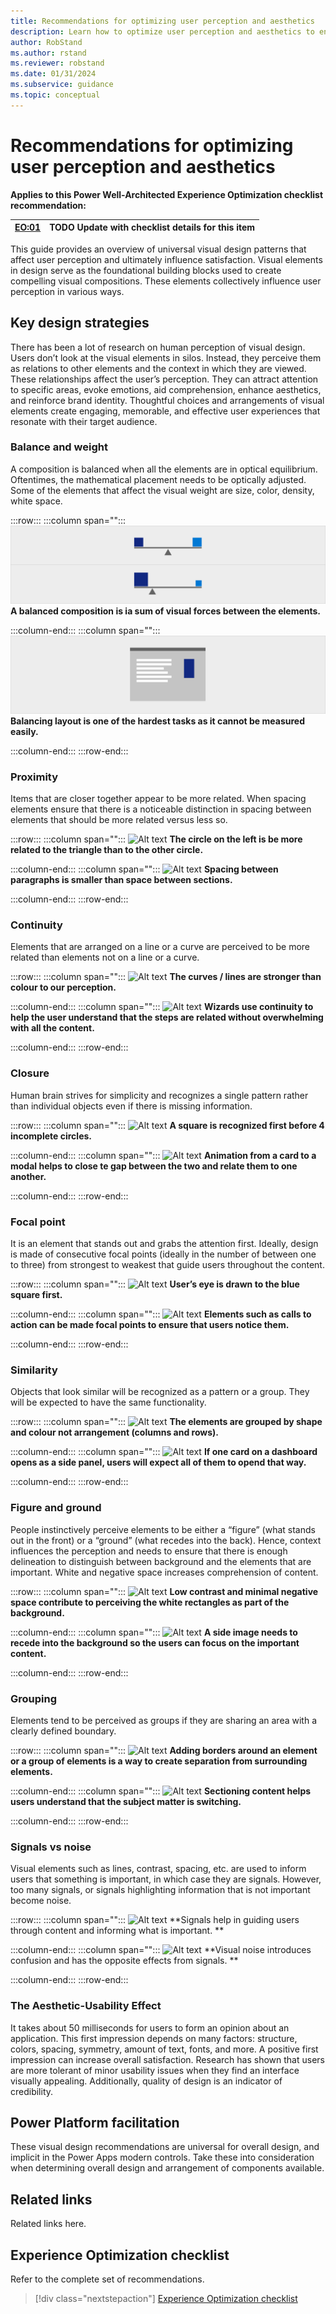 ```yaml
---
title: Recommendations for optimizing user perception and aesthetics
description: Learn how to optimize user perception and aesthetics to ensure consistent success with user experience optimization.
author: RobStand
ms.author: rstand
ms.reviewer: robstand
ms.date: 01/31/2024
ms.subservice: guidance
ms.topic: conceptual
---
```


# Recommendations for optimizing user perception and aesthetics

**Applies to this Power Well-Architected Experience Optimization checklist recommendation:**

|[EO:01](checklist.md)| **TODO** Update with checklist details for this item |
|---|---|

This guide provides an overview of universal visual design patterns that affect user perception and ultimately influence satisfaction. Visual elements in design serve as the foundational building blocks used to create compelling visual compositions. These elements collectively influence user perception in various ways.

## Key design strategies

There has been a lot of research on human perception of visual design. Users don’t look at the visual elements in silos. Instead, they perceive them as relations to other elements and the context in which they are viewed. These relationships affect the user’s perception. They can attract attention to specific areas, evoke emotions, aid comprehension, enhance aesthetics, and reinforce brand identity. Thoughtful choices and arrangements of visual elements create engaging, memorable, and effective user experiences that resonate with their target audience.

### Balance and weight

A composition is balanced when all the elements are in optical equilibrium. Oftentimes, the mathematical placement needs to be optically adjusted. Some of the elements that affect the visual weight are size, color, density, white space.

:::row:::
   :::column span="":::
      ![Alt text](../_images/balance-left.svg)
      **A balanced composition is ia sum of visual forces between the elements.**
      
   :::column-end:::
   :::column span="":::
      ![Alt text](../_images/balance-right.svg)
      **Balancing layout is one of the hardest tasks as it cannot be measured easily.**
      
   :::column-end:::
:::row-end:::

### Proximity

Items that are closer together appear to be more related. When spacing elements ensure that there is a noticeable distinction in spacing between elements that should be more related versus less so.

:::row:::
   :::column span="":::
      ![Alt text](_images/proximity-left.svg)
      **The circle on the left is be more related to the triangle than to the other circle.**
      
   :::column-end:::
   :::column span="":::
      ![Alt text](_images/proximity-right.svg)
      **Spacing between paragraphs is smaller than space between sections.**
      
   :::column-end:::
:::row-end:::

### Continuity

Elements that are arranged on a line or a curve are perceived to be more related than elements not on a line or a curve.

:::row:::
   :::column span="":::
      ![Alt text](_images/continuity-left.svg)
      **The curves / lines are stronger than colour to our perception.**
      
   :::column-end:::
   :::column span="":::
      ![Alt text](_images/continuity-right.svg)
      **Wizards use continuity to help the user understand that the steps are related without overwhelming with all the content.**
      
   :::column-end:::
:::row-end:::

### Closure

Human brain strives for simplicity and recognizes a single pattern rather than individual objects even if there is missing information.

:::row:::
   :::column span="":::
      ![Alt text](_images/closure-left.svg)
      **A square is recognized first before 4 incomplete circles.**
      
   :::column-end:::
   :::column span="":::
      ![Alt text](_images/closure-right.svg)
      **Animation from a card to a modal helps to close te gap between the two and relate them to one another.**
      
   :::column-end:::
:::row-end:::

### Focal point

It is an element that stands out and grabs the attention first. Ideally, design is made of consecutive focal points (ideally in the number of between one to three) from strongest to weakest that guide users throughout the content.

:::row:::
   :::column span="":::
      ![Alt text](_images/focalpoint-left.svg)
      **User’s eye is drawn to the blue square first.**
      
   :::column-end:::
   :::column span="":::
      ![Alt text](_images/focalpoint-right.svg)
      **Elements such as calls to action can be made focal points to ensure that users notice them.**
      
   :::column-end:::
:::row-end:::

### Similarity

Objects that look similar will be recognized as a pattern or a group. They will be expected to have the same functionality.

:::row:::
   :::column span="":::
      ![Alt text](_images/similarity-left.svg)
      **The elements are grouped by shape and colour not arrangement (columns and rows).**
      
   :::column-end:::
   :::column span="":::
      ![Alt text](_images/similarity-right.svg)
      **If one card on a dashboard opens as a side panel, users will expect all of them to opend that way.**
      
   :::column-end:::
:::row-end:::

### Figure and ground

People instinctively perceive elements to be either a “figure” (what stands out in the front) or a “ground” (what recedes into the back). Hence, context influences the perception and needs to ensure that there is enough delineation to distinguish between background and the elements that are important. White and negative space increases comprehension of content.

:::row:::
   :::column span="":::
      ![Alt text](_images/figureground-left.svg)
      **Low contrast and minimal negative space contribute to perceiving the white rectangles as part of the background.**
      
   :::column-end:::
   :::column span="":::
      ![Alt text](_images/figureground-right.svg)
      **A side image needs to recede into the background so the users can focus on the important content.**
      
   :::column-end:::
:::row-end:::

### Grouping

Elements tend to be perceived as groups if they are sharing an area with a clearly defined boundary.

:::row:::
   :::column span="":::
      ![Alt text](_images/grouping-left.svg)
      **Adding borders around an element or a group of elements is a way to create separation from surrounding elements.**
      
   :::column-end:::
   :::column span="":::
      ![Alt text](_images/grouping-right.svg)
      **Sectioning content helps users understand that the subject matter is switching.**
      
   :::column-end:::
:::row-end:::

### Signals vs noise

Visual elements such as lines, contrast, spacing, etc. are used to inform users that something is important, in which case they are signals. However, too many signals, or signals highlighting information that is not important become noise.

:::row:::
   :::column span="":::
      ![Alt text](_images/signal-noise-left.svg)
      **Signals help in guiding users through content and informing what is important. **
      
   :::column-end:::
   :::column span="":::
      ![Alt text](_images/signal-noise-right.svg)
      **Visual noise introduces confusion and has the opposite effects from signals. **
      
   :::column-end:::
:::row-end:::

### The Aesthetic-Usability Effect

It takes about 50 milliseconds for users to form an opinion about an application. This first impression depends on many factors: structure, colors, spacing, symmetry, amount of text, fonts, and more. A positive first impression can increase overall satisfaction. Research has shown that users are more tolerant of minor usability issues when they find an interface visually appealing. Additionally, quality of design is an indicator of credibility.

## Power Platform facilitation

These visual design recommendations are universal for overall design, and implicit in the Power Apps modern controls. Take these into consideration when determining overall design and arrangement of components available.

## Related links

Related links here.

## Experience Optimization checklist

Refer to the complete set of recommendations.

> [!div class="nextstepaction"]
> [Experience Optimization checklist](checklist.md)
